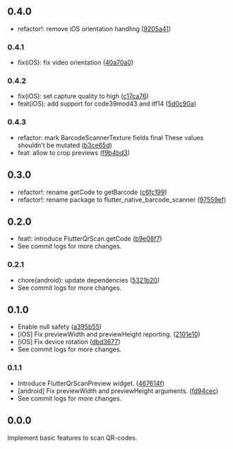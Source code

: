 ## 0.4.0

- refactor!: remove iOS orientation handling ([9205a41](https://github.com/cloudacy/flutter_native_barcode_scanner/commit/9205a4146b08aa651ddfebce91a60a1d8316d2a8))

### 0.4.1

- fix(iOS): fix video orientation ([40a70a0](https://github.com/cloudacy/flutter_native_barcode_scanner/commit/40a70a0420cfc0a5d44a47b3c5d089d1e7a7cddc))

### 0.4.2

- fix(iOS): set capture quality to high ([c17ca76](https://github.com/cloudacy/flutter_native_barcode_scanner/commit/c17ca76cb67f7b8cb05aff474fab428f03e61656))
- feat(iOS): add support for code39mod43 and itf14 ([5d0c90a](https://github.com/cloudacy/flutter_native_barcode_scanner/commit/5d0c90a62b940e4fc7cb5f0538dd552c9312b125))

### 0.4.3

- refactor: mark BarcodeScannerTexture fields final These values shouldn't be mutated ([b3ce65d](https://github.com/cloudacy/flutter_native_barcode_scanner/commit/b3ce65dc9287c340d81de79767944db5b947dbd4))
- feat: allow to crop previews ([f9b4bd3](https://github.com/cloudacy/flutter_native_barcode_scanner/commit/f9b4bd3134c77bd7cd848aef2b8b216c7c639e0a))

## 0.3.0

- refactor!: rename getCode to getBarcode ([c6fc199](https://github.com/cloudacy/flutter_native_barcode_scanner/commit/c6fc199fd024c51a80bc69bc7346e23624c86221))
- refactor!: rename package to flutter_native_barcode_scanner ([97559ef](https://github.com/cloudacy/flutter_native_barcode_scanner/commit/97559eff8cb828d9bc63fc13be86a4f919799d21))

## 0.2.0

- feat!: introduce FlutterQrScan.getCode ([b9e08f7](https://github.com/cloudacy/flutter_qr_scan/commit/b9e08f7dc9fea78b74cff142659af89ad0be4f00))
- See commit logs for more changes.

### 0.2.1

- chore(android): update dependencies ([5321b20](https://github.com/cloudacy/flutter_qr_scan/commit/5321b20dd391a61b9634d050b7d0cbe08cd3b854))
- See commit logs for more changes.

## 0.1.0

- Enable null safety ([a395b55](https://github.com/cloudacy/flutter_qr_scan/commit/a395b55ce53ac10aa15dacac00abaa3578d8d4dd))
- [iOS] Fix previewWidth and previewHeight reporting. ([2101e10](https://github.com/cloudacy/flutter_qr_scan/commit/2101e1089d4d4b28d5cdf5aa4a65e0f156cf2885))
- [iOS] Fix device rotation ([dbd3677](https://github.com/cloudacy/flutter_qr_scan/commit/dbd367779515e7af86294b46ebefaaeca46d726d))
- See commit logs for more changes.

### 0.1.1

- Introduce FlutterQrScanPreview widget. ([467614f](https://github.com/cloudacy/flutter_qr_scan/commit/467614f15d2466d488688af9a12a67cec18ac5c7))
- [android] Fix previewWidth and previewHeight arguments. ([fd94cec](https://github.com/cloudacy/flutter_qr_scan/commit/fd94cec6744337586f3620f640bb28148e8e1ca8))
- See commit logs for more changes.

## 0.0.0

Implement basic features to scan QR-codes.
